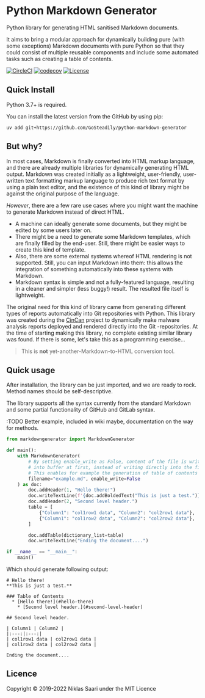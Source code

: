 # Python Markdown Generator

Python library for generating HTML sanitised Markdown documents.

It aims to bring a modular approach for dynamically building pure (with some exceptions) Markdown documents with pure Python so that they could consist of multiple reusable components and include some automated tasks such as creating a table of contents.

[![CircleCI](https://img.shields.io/circleci/build/github/Nicceboy/python-markdown-generator?label=CircleCI&logo=circleci)](https://circleci.com/gh/Nicceboy/python-markdown-generator)
[![codecov](https://codecov.io/gh/Nicceboy/python-markdown-generator/branch/master/graph/badge.svg)](https://codecov.io/gh/Nicceboy/python-markdown-generator)
[![License](https://img.shields.io/badge/license-MIT-black.svg)](https://opensource.org/licenses/MIT)


## Quick Install

Python 3.7+ is required.

You can install the latest version from the GitHub by using pip:
```shell
uv add git+https://github.com/GoSteadily/python-markdown-generator
```

## But why?

In most cases, Markdown is finally converted into HTML markup language, and there are already multiple libraries for dynamically generating HTML output. Markdown was created initially as a lightweight, user-friendly, user-written text formatting markup language to produce rich text format by using a plain text editor, and the existence of this kind of library might be against the original purpose of the language.

*However*, there are a few rare use cases where you might want the machine to generate Markdown instead of direct HTML.

  * A machine can ideally generate some documents, but they might be edited by some users later on.
  * There might be a need to generate some Markdown templates, which are finally filled by the end-user. Still, there might be easier ways to create this kind of template.
  * Also, there are some external systems whereof HTML rendering is not supported. Still, you can input Markdown into them: this allows the integration of something automatically into these systems with Markdown.
  * Markdown syntax is simple and not a fully-featured language, resulting in a cleaner and simpler (less buggy!) result. The resulted file itself is lightweight.

The original need for this kind of library came from generating different types of reports automatically into Git repositories with Python. This library was created during the [CinCan](https://cincan.io/) project to dynamically make malware analysis reports deployed and rendered directly into the Git -repositories.
At the time of starting making this library, no complete existing similar library was found. If there is some, let's take this as a programming exercise...

> This is **not** yet-another-Markdown-to-HTML conversion tool.


## Quick usage

After installation, the library can be just imported, and we are ready to rock. Method names should be self-descriptive.

The library supports all the syntax currently from the standard Markdown and some partial functionality of GitHub and GitLab syntax.

:TODO Better example, included in wiki maybe, documentation on the way for methods.

```python
from markdowngenerator import MarkdownGenerator

def main():
    with MarkdownGenerator(
        # By setting enable_write as False, content of the file is written
        # into buffer at first, instead of writing directly into the file
        # This enables for example the generation of table of contents
        filename="example.md", enable_write=False
    ) as doc:
        doc.addHeader(1, "Hello there!")
        doc.writeTextLine(f'{doc.addBoldedText("This is just a test.")}')
        doc.addHeader(2, "Second level header.")
        table = [
            {"Column1": "col1row1 data", "Column2": "col2row1 data"},
            {"Column1": "col1row2 data", "Column2": "col2row2 data"},
        ]

        doc.addTable(dictionary_list=table)
        doc.writeTextLine("Ending the document....")

if __name__ == "__main__":
    main()
```

Which should generate following output:

```
# Hello there!  
**This is just a test.**  
  
### Table of Contents  
  * [Hello there!](#hello-there)
    * [Second level header.](#second-level-header)
  
## Second level header.  
  
| Column1 | Column2 |  
|:---:|:---:|  
| col1row1 data | col2row1 data |  
| col1row2 data | col2row2 data |  

Ending the document....

```




## Licence

Copyright &#169; 2019-2022 Niklas Saari under the MIT Licence


